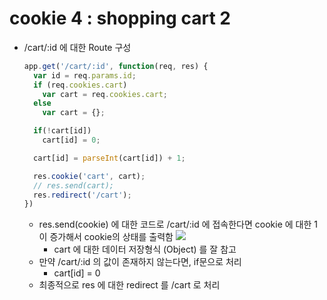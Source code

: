 # cookie 4 : shopping cart 2

- /cart/:id 에 대한 Route 구성

  ```js
  app.get('/cart/:id', function(req, res) {
    var id = req.params.id;
    if (req.cookies.cart)
      var cart = req.cookies.cart;
    else
      var cart = {};

    if(!cart[id])
      cart[id] = 0;

    cart[id] = parseInt(cart[id]) + 1;

    res.cookie('cart', cart);
    // res.send(cart);
    res.redirect('/cart');
  })
  ```

  - res.send(cookie) 에 대한 코드로 /cart/:id 에 접속한다면 cookie 에 대한 1이 증가해서 cookie의 상태를 출력함
    ![](https://github.com/antaehyeon/WinterVacation_Project/blob/master/Image/%EC%8A%A4%ED%81%AC%EB%A6%B0%EC%83%B7%202018-01-07%20%EC%98%A4%ED%9B%84%201.45.20.png)
    - cart 에 대한 데이터 저장형식 (Object) 를 잘 참고
  - 만약 /cart/:id 의 값이 존재하지 않는다면, if문으로 처리
    - cart[id] = 0
  - 최종적으로 res 에 대한 redirect 를 /cart 로 처리